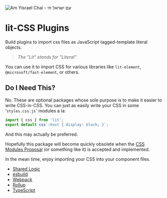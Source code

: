 ![Am Yisrael Chai - עם ישראל חי](https://bennypowers.dev/assets/flag.am.yisrael.chai.png)

# lit-CSS Plugins

Build plugins to import css files as JavaScript tagged-template literal objects.

> _The "Lit" stands for "Literal"_

You can use it to import CSS for various libraries like `lit-element`, `@microsoft/fast-element`, or others.

## Do I Need This?

No. These are optional packages whose sole purpose is to make it easier to write CSS-in-CSS. You can just as easily write your CSS in some '`styles.css.js`' modules a la:

```js
import { css } from 'lit';
export default css`:host { display: block; }`;
```

And this may actually be preferred.

Hopefully this package will become quickly obsolete when the [CSS Modules Proposal](https://github.com/w3c/webcomponents/issues/759) (or something like it) is accepted and implemented.

In the mean time, enjoy importing your CSS into your component files.

- [Shared Logic](./packages/lit-css)
- [esbuild](./packages/esbuild-plugin-lit-css)
- [Webpack](./packages/lit-css-loader)
- [Rollup](./packages/rollup-plugin-lit-css)
- [TypeScript](./packages/typescript-transform-lit-css)
